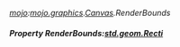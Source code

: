 _[mojo](../../modules/mojo/mojo-module.md):[mojo.graphics](../../modules/mojo/mojo-graphics.md).[Canvas](../../modules/mojo/mojo-graphics-canvas.md).RenderBounds_
##### Property RenderBounds:[std.geom.Recti](../../modules/std/std-geom-recti.md)
